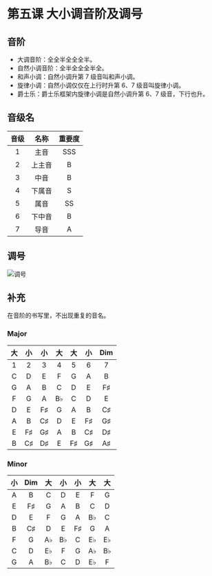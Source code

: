 # 第五课 大小调音阶及调号

## 音阶

- 大调音阶：全全半全全全半。
- 自然小调音阶：全半全全全半全。
- 和声小调：自然小调升第 7 级音叫和声小调。
- 旋律小调：自然小调仅仅在上行时升第 6、7 级音叫旋律小调。
- 爵士乐：爵士乐框架内旋律小调是自然小调升第 6、7 级音，下行也升。

## 音级名

|   音级   |    名称    |  重要度  |
| :---:  | :---:   |:---:    |
|  1 |  主音  | SSS    |
|  2 |  上主音 |  B|
|  3|  中音 | B |
|  4|  下属音 | S |
|  5|  属音 |  SS|
|  6|  下中音 |  B|
|  7|  导音 | A |

## 调号

![调号](https://r2.alrcly.com/doc/2022-04-28-wvID4j.webp)

## 补充

在音阶的书写里，不出现重复的音名。

### Major

| 大 | 小 | 小 | 大 | 大 | 小 |Dim|
|:---:|:---:|:---:|:---:|:---:|:---:|:---:|
|1|2|3|4|5|6|7|
|C|D|E|F|G|A|B|
|G|A|B|C|D|E|F♯|
|F|G|A|B♭|C|D|E|
|D|E|F♯|G|A|B|C♯|
|A|B|C♯|D|E|F♯|G♯|
|E|F♯|G♯|A|B|C♯|D♯|
|B|C♯|D♯|E|F♯|G♯|A♯|

### Minor

| 小 | Dim | 大 | 小 | 小 | 大 | 大 |
|:---:|:---:|:---:|:---:|:---:|:---:|:---:|
|A|B|C|D|E|F|G|
|E|F♯|G|A|B|C|D|
|D|E|F|G|A|B♭|C|
|B|C♯|D|E|F♯|G|A|
|F|G|A♭|B♭|C|E♭|E♭|
|C|D|E♭|F|G|A♭|B♭|
|G|A|B♭|C|D|E♭|F|

